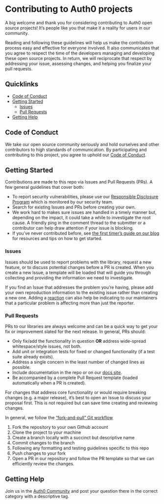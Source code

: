 Contributing to Auth0 projects
==============================

A big welcome and thank you for considering contributing to Auth0 open source projects! It’s people like you that make it a reality for users in our community.

Reading and following these guidelines will help us make the contribution process easy and effective for everyone involved. It also communicates that you agree to respect the time of the developers managing and developing these open source projects. In return, we will reciprocate that respect by addressing your issue, assessing changes, and helping you finalize your pull requests.

Quicklinks
----------

-   [Code of Conduct](#code-of-conduct)
-   [Getting Started](#getting-started)
    -   [Issues](#issues)
    -   [Pull Requests](#pull-requests)
-   [Getting Help](#getting-help)

Code of Conduct
---------------

We take our open source community seriously and hold ourselves and other contributors to high standards of communication. By participating and contributing to this project, you agree to uphold our [Code of Conduct](https://github.com/auth0/open-source-template/blob/master/CODE-OF-CONDUCT.md).

Getting Started
---------------

Contributions are made to this repo via Issues and Pull Requests (PRs). A few general guidelines that cover both:

-   To report security vulnerabilities, please use our [Responsible Disclosure Program](https://auth0.com/whitehat) which is monitored by our security team.
-   Search for existing Issues and PRs before creating your own.
-   We work hard to makes sure issues are handled in a timely manner but, depending on the impact, it could take a while to investigate the root cause. A friendly ping in the comment thread to the submitter or a contributor can help draw attention if your issue is blocking.
-   If you’ve never contributed before, see [the first timer’s guide on our blog](https://auth0.com/blog/a-first-timers-guide-to-an-open-source-project/) for resources and tips on how to get started.

### Issues

Issues should be used to report problems with the library, request a new feature, or to discuss potential changes before a PR is created. When you create a new Issue, a template will be loaded that will guide you through collecting and providing the information we need to investigate.

If you find an Issue that addresses the problem you’re having, please add your own reproduction information to the existing issue rather than creating a new one. Adding a [reaction](https://github.blog/2016-03-10-add-reactions-to-pull-requests-issues-and-comments/) can also help be indicating to our maintainers that a particular problem is affecting more than just the reporter.

### Pull Requests

PRs to our libraries are always welcome and can be a quick way to get your fix or improvement slated for the next release. In general, PRs should:

-   Only fix/add the functionality in question **OR** address wide-spread whitespace/style issues, not both.
-   Add unit or integration tests for fixed or changed functionality (if a test suite already exists).
-   Address a single concern in the least number of changed lines as possible.
-   Include documentation in the repo or on our [docs site](https://auth0.com/docs).
-   Be accompanied by a complete Pull Request template (loaded automatically when a PR is created).

For changes that address core functionality or would require breaking changes (e.g. a major release), it’s best to open an Issue to discuss your proposal first. This is not required but can save time creating and reviewing changes.

In general, we follow the [“fork-and-pull” Git workflow](https://github.com/susam/gitpr)

1.  Fork the repository to your own Github account
2.  Clone the project to your machine
3.  Create a branch locally with a succinct but descriptive name
4.  Commit changes to the branch
5.  Following any formatting and testing guidelines specific to this repo
6.  Push changes to your fork
7.  Open a PR in our repository and follow the PR template so that we can efficiently review the changes.

Getting Help
------------

Join us in the [Auth0 Community](https://community.auth0.com) and post your question there in the correct category with a descriptive tag.
